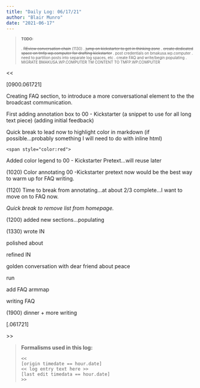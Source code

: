 ```yaml
---
title: "Daily Log: 06/17/21"
author: "Blair Munro"
date: "2021-06-17"
---
```


> <font size=1>
> <b>TODO:</b>
>
> . ~~REview conversation chain~~ (1130)
> . ~~jump on kickstarter to get in thinking zone~~
> . ~~create dedicated space on tmfp.wp.computer for drafting kickstarter~~
> . post credentials on bmakusa.wp.computer
> . need to partition posts into separate log spaces, etc
> . create FAQ and write/begin populating
> . MIGRATE BMAKUSA.WP.COMPUTER TM CONTENT TO TMFP.WP.COMPUTER
> </font>

\<\<

[0900.061721]

Creating FAQ section, to introduce a more  conversational element to the the broadcast communication.

First adding annotation box to 00 - Kickstarter (a snippet to use for all long text piece) (adding initial feedback)

Quick break to lead now to highlight color in markdown (if possible...probably something I will need to do with inline html)
```
<span style="color:red">
```
Added color legend to 00 - Kickstarter Pretext...will reuse later

(1020) Color annotating 00 -Kickstarter pretext now would be the best way to warm up for FAQ writing.

(1120) Time to break from annotating...at about 2/3 complete...I want to move on to FAQ now.

_Quick break to remove list from homepage._

(1200) added new sections...populating

(1330) wrote IN

polished about

refined IN

golden conversation with dear friend about peace

run

add FAQ armmap

writing FAQ

(1900) dinner + more writing

[.061721]

\>\>

> **Formalisms used in this log:**
>
> ```
> <<
> [origin timedate == hour.date]
> << log entry text here >>
> [last edit timedata == hour.date]
> >>
> ```

<!--

CODE PIECES:

<div class="figure">

![](/images/booth/napkinbroadcast061421.jpg)

<p class="caption">Nonverbal communication broadcast, mindmapping/reflection piece, 06/14/21.</p>

</div>

```none
> Time justification:
```

> <font size=1>
> <b>TODO:</b>
>
> . incomplete task
> . ~~REview conversation chain~~ (time complete)
> </font>-->
